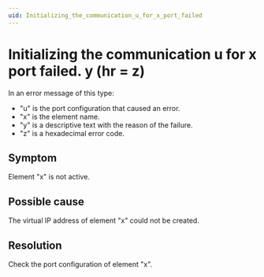 ```yaml
---
uid: Initializing_the_communication_u_for_x_port_failed
---
```


# Initializing the communication u for x port failed. y (hr = z)

In an error message of this type:

- "u" is the port configuration that caused an error.
- "x" is the element name.
- "y" is a descriptive text with the reason of the failure.
- "z" is a hexadecimal error code.

## Symptom

Element "x" is not active.

## Possible cause

The virtual IP address of element "x" could not be created.

## Resolution

Check the port configuration of element "x".
